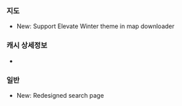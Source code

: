 ### 지도
- New: Support Elevate Winter theme in map downloader

### 캐시 상세정보
-

### 일반
- New: Redesigned search page
